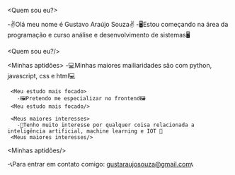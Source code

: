 <Quem sou eu?>

  -✌Olá meu nome é Gustavo Araújo Souza✌
  -🖥Estou começando na área da programação e curso análise e desenvolvimento de sistemas🖥
  
<Quem sou eu?/>

<Minhas aptidões>
 -💻Minhas maiores mailiaridades são com python, javascript, css e html💻
 
     <Meu estudo mais focado>
       -🖼Pretendo me especializar no frontend🖼
     <Meu estudo mais focado/>
     
     <Meus maiores interesses>
       -🤖Tenho muito interesse por qualquer coisa relacionada a inteligência artificial, machine learning e IOT 🤖
     <Meus maiores interesses/>
<Minhas aptidões/>

<Meus contatos>

  -📞Para entrar em contato comigo: gustaraujosouza@gmail.com📞
  
<Meus contatos/>
